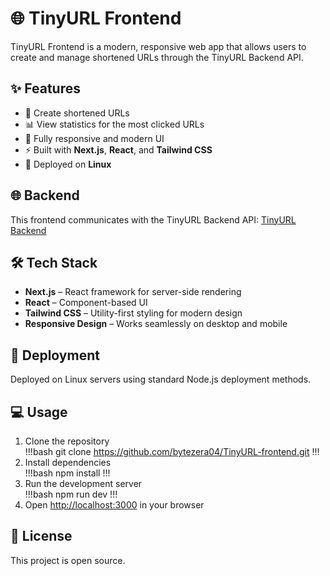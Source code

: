 # 🌐 TinyURL Frontend

TinyURL Frontend is a modern, responsive web app that allows users to create and manage shortened URLs through the TinyURL Backend API.

## ✨ Features
- 🔗 Create shortened URLs
- 📊 View statistics for the most clicked URLs
- 📱 Fully responsive and modern UI
- ⚡ Built with **Next.js**, **React**, and **Tailwind CSS**
- 🐧 Deployed on **Linux**

## 🌐 Backend
This frontend communicates with the TinyURL Backend API: [TinyURL Backend](https://github.com/bytezera04/TinyURL-backend)

## 🛠️ Tech Stack
- **Next.js** – React framework for server-side rendering
- **React** – Component-based UI
- **Tailwind CSS** – Utility-first styling for modern design
- **Responsive Design** – Works seamlessly on desktop and mobile

## 🚀 Deployment
Deployed on Linux servers using standard Node.js deployment methods.

## 💻 Usage
1. Clone the repository  
   !!!bash
   git clone https://github.com/bytezera04/TinyURL-frontend.git
   !!!  
2. Install dependencies  
   !!!bash
   npm install
   !!!  
3. Run the development server  
   !!!bash
   npm run dev
   !!!  
4. Open [http://localhost:3000](http://localhost:3000) in your browser

## 📄 License
This project is open source.
